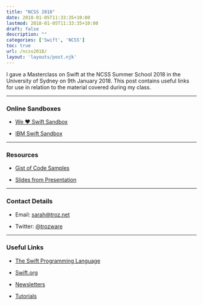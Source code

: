 ```yaml
---
title: "NCSS 2018"
date: 2018-01-05T11:33:35+10:00
lastmod: 2018-01-05T11:33:35+10:00
draft: false
description: ""
categories: ['Swift', 'NCSS']
toc: true
url: /ncss2018/
layout: 'layouts/post.njk'
---
```


I gave a Masterclass on Swift at the NCSS Summer School 2018 in the University of Sydney on 9th January 2018. This post contains useful links for use in relation to the material covered during my class.

<!--more-->

---

### Online Sandboxes

* [We ❤️ Swift Sandbox](https://eval.weheartswift.com/eval/playground/swift-sandbox)

* [IBM Swift Sandbox](https://swiftlang.ng.bluemix.net/#/repl)

---

### Resources

* [Gist of Code Samples](https://gist.github.com/trozware/bc582b9a49feb7bbd3adce8ea049c9d3)

- [Slides from Presentation](https://github.com/trozware/ncss2018/blob/master/Presentation.pdf)

---

### Contact Details

* Email: [sarah@troz.net](mailto:sarah@troz.net?subject=NCSS%202018)

* Twitter: [@trozware](https://twitter.com/trozware)

---

### Useful Links

* [The Swift Programming Language](https://itunes.apple.com/au/book/swift-programming-language/id881256329?mt=11)

* [Swift.org](https://swift.org)

* [Newsletters](https://www.raywenderlich.com/132258/top-5-ios-swift-newsletters)

* [Tutorials](https://www.raywenderlich.com/category/swift)
